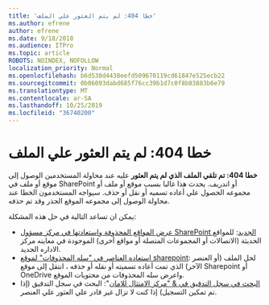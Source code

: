```yaml
---
title: 'خطا 404: لم يتم العثور علي الملف'
ms.author: efrene
author: efrene
ms.date: 9/18/2018
ms.audience: ITPro
ms.topic: article
ROBOTS: NOINDEX, NOFOLLOW
localization_priority: Normal
ms.openlocfilehash: b6d530d4438eefd509670119cd61847e525ecb22
ms.sourcegitcommit: 0b06093dabd685f76cc39b1d7c0f8b03883b6e79
ms.translationtype: MT
ms.contentlocale: ar-SA
ms.lasthandoff: 10/25/2019
ms.locfileid: "36740200"
---
```

# <a name="error-404-file-not-found"></a>خطا 404: لم يتم العثور علي الملف

**خطا 404: تم تلقي الملف الذي لم يتم العثور** عليه عند محاولة المستخدمين الوصول إلى موقع أو ملف في SharePoint أو اندريف. يحدث هذا غالبا بسبب موقع أو ملف أو مجموعه الحصول علي أعاده تسميه أو نقل أو حذف.
سيواجه المستخدمون الخطا عند محاولة الوصول إلى مجموعه الموقع الجذر وقد تم حذفه.

يمكن ان تساعد التالية في حل هذه المشكلة:
- [عرض المواقع المحذوفة واستعادتها في مركز مسؤول SharePoint الجديد](https://docs.microsoft.com/sharepoint/view-and-restore-deleted-sites-in-new-admin-center): للمواقع الحديثة (الاتصالات أو المجموعات المتصلة أو مواقع أخرى) الموجودة في معاينه مركز الاداره الجديد.
- [استعاده العناصر في "سله المحذوفات" لموقع sharepoint](https://support.office.com/article/Restore-items-in-the-Recycle-Bin-of-a-SharePoint-site-6df466b6-55f2-4898-8d6e-c0dff851a0be): لحل الملف (أو العنصر الآخر) الذي تمت أعاده تسميته أو نقله أو حذفه ، انتقل إلى موقع Sharepoint أو OneDrive واعرض سله المحذوفات من محتويات الموقع.
- [البحث في سجل التدقيق في &amp; "مركز الامتثال للامان](https://docs.microsoft.com/office365/securitycompliance/search-the-audit-log-in-security-and-compliance)": البحث في سجل التدقيق (إذا تم تمكين التسجيل) إذا كنت لا تزال غير قادر علي العثور علي العنصر.